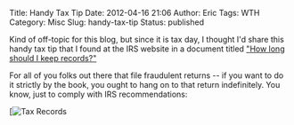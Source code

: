 Title: Handy Tax Tip
Date: 2012-04-16 21:06
Author: Eric
Tags: WTH
Category: Misc
Slug: handy-tax-tip
Status: published

Kind of off-topic for this blog, but since it is tax day, I thought I'd
share this handy tax tip that I found at the IRS website in a document
titled ["How long should I keep
records?"](http://www.irs.gov/businesses/small/article/0,,id=98513,00.html)

For all of you folks out there that file fraudulent returns -- if you
want to do it strictly by the book, you ought to hang on to that return
indefinitely. You know, just to comply with IRS recommendations:

[![Tax Records]({filename}/images/tax-records.png)
